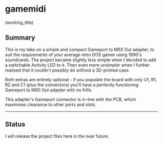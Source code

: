# gamemidi
(working_title)


## Summary

This is my take on a simple and compact Gameport to MIDI Out adapter, to suit the requirements of your average retro DOS gamer using 1990's soundcards. The project became slightly less simple when I decided to add a switchable Activity LED to it. Then even more unsimpler when I further realised that it couldn't possibly do without a 3D-printed case.

Both extras are entirely optional - if you populate the board with only U1, R1, R2 and C1 (plus the connectors) you'll have a perfectly functioning Gameport to MIDI Out adapter with no frills.

This adapter's Gameport connector is in-line with the PCB, which maximises clearance to other ports and slots.

---

## Status

I will release the project files here in the near future.
